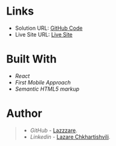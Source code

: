 # Links
- Solution URL: [GitHub Code]([https://github.com/Lazzzare/Faq-Accordion])
- Live Site URL: [Live Site]([https://peaceful-lamington-d296c1.netlify.app/])


# Built With

- *React*
- *First Mobile Approach*
- *Semantic HTML5 markup*


# Author

> - *GitHub* - [Lazzzare](https://github.com/Lazzzare).
> - *Linkedin* - [Lazare Chkhartishvili](https://www.linkedin.com/in/lazare-chkhartishvili-0a6434235/).
